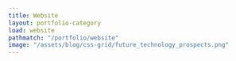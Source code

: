 ```yaml
---
title: Website
layout: portfolio-category
load: website
pathmatch: "/portfolio/website"
image: "/assets/blog/css-grid/future_technology_prospects.png"
---
```


